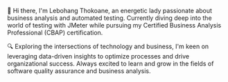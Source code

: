 👋 Hi there, I'm Lebohang Thokoane, an energetic lady passionate about business analysis and automated testing. 
Currently diving deep into the world of testing with JMeter while pursuing my Certified Business Analysis Professional (CBAP) certification.

🔍 Exploring the intersections of technology and business, I'm keen on leveraging data-driven insights to optimize processes and drive organizational success. 
Always excited to learn and grow in the fields of software quality assurance and business analysis.

<!---
LebohangT/LebohangT is a ✨ special ✨ repository because its `README.md` (this file) appears on your GitHub profile.
You can click the Preview link to take a look at your changes.
--->
